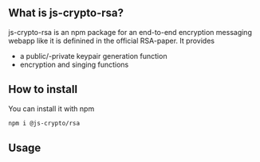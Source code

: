 ## What is js-crypto-rsa?
js-crypto-rsa is an npm package for an end-to-end encryption messaging webapp like it is definined in the official RSA-paper. It provides
* a public/-private keypair generation function
* encryption and singing functions 

## How to install
You can install it with npm
```sh
npm i @js-crypto/rsa
```
## Usage

```js
